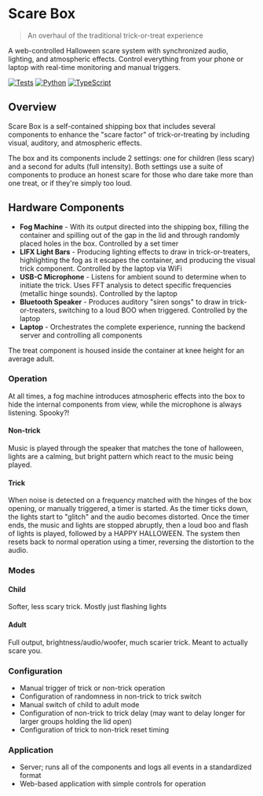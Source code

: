 # Scare Box

> An overhaul of the traditional trick-or-treat experience

A web-controlled Halloween scare system with synchronized audio, lighting, and atmospheric effects. Control everything from your phone or laptop with real-time monitoring and manual triggers.

[![Tests](https://img.shields.io/badge/tests-18%20passed-brightgreen)]() [![Python](https://img.shields.io/badge/python-3.9+-blue)]() [![TypeScript](https://img.shields.io/badge/typescript-5.2+-blue)]()

## Overview

Scare Box is a self-contained shipping box that includes several components to enhance the "scare factor" of trick-or-treating by including visual, auditory, and atmospheric effects.

The box and its components include 2 settings: one for children (less scary) and a second for adults (full intensity). Both settings use a suite of components to produce an honest scare for those who dare take more than one treat, or if they're simply too loud.

## Hardware Components

- **Fog Machine** - With its output directed into the shipping box, filling the container and spilling out of the gap in the lid and through randomly placed holes in the box. Controlled by a set timer
- **LIFX Light Bars** - Producing lighting effects to draw in trick-or-treaters, highlighting the fog as it escapes the container, and producing the visual trick component. Controlled by the laptop via WiFi
- **USB-C Microphone** - Listens for ambient sound to determine when to initiate the trick. Uses FFT analysis to detect specific frequencies (metallic hinge sounds). Controlled by the laptop
- **Bluetooth Speaker** - Produces auditory "siren songs" to draw in trick-or-treaters, switching to a loud BOO when triggered. Controlled by the laptop
- **Laptop** - Orchestrates the complete experience, running the backend server and controlling all components

The treat component is housed inside the container at knee height for an average adult.

### Operation

At all times, a fog machine introduces atmospheric effects into the box to hide the internal components from view, while the microphone is always listening. Spooky?!

#### Non-trick

 Music is played through the speaker that matches the tone of halloween, lights are a calming, but bright pattern which react to the music being played.

 #### Trick

 When noise is detected on a frequency matched with the hinges of the box opening, or manually triggered, a timer is started. As the timer ticks down, the lights start to "glitch" and the audio becomes distorted. Once the timer ends, the music and lights are stopped abruptly, then a loud boo and flash of lights is played, followed by a HAPPY HALLOWEEN. The system then resets back to normal operation using a timer, reversing the distortion to the audio.

 ### Modes

 #### Child

 Softer, less scary trick. Mostly just flashing lights

 #### Adult

 Full output, brightness/audio/woofer, much scarier trick. Meant to actually scare you.

 ### Configuration

 - Manual trigger of trick or non-trick operation
 - Configuration of randomness in non-trick to trick switch
 - Manual switch of child to adult mode
 - Configuration of non-trick to trick delay (may want to delay longer for larger groups holding the lid open)
 - Configuration of trick to non-trick reset timing

 ### Application

- Server; runs all of the components and logs all events in a standardized format
- Web-based application with simple controls for operation